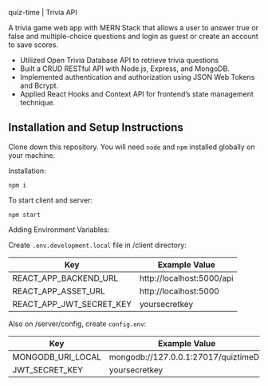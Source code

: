 quiz-time | Trivia API

A trivia game web app with MERN Stack that allows a user to answer true or false and multiple-choice questions and login as guest or create an account to save scores.

- Utilized Open Trivia Database API to retrieve trivia questions
- Built a CRUD RESTful API with Node.js, Express, and MongoDB.
- Implemented authentication and authorization using JSON Web Tokens and Bcrypt.
- Applied React Hooks and Context API for frontend’s state management technique.

## Installation and Setup Instructions

Clone down this repository. You will need `node` and `npm` installed globally on your machine.

Installation:

`npm i`

To start client and server:

`npm start`

Adding Environment Variables:

Create `.env.development.local` file in /client directory:

Key  | Example Value
------------- | -------------
REACT_APP_BACKEND_URL | http://localhost:5000/api
REACT_APP_ASSET_URL | http://localhost:5000
REACT_APP_JWT_SECRET_KEY | yoursecretkey

Also on /server/config, create `config.env`:

Key  | Example Value
------------- | -------------
MONGODB_URI_LOCAL  | mongodb://127.0.0.1:27017/quiztimeDB
JWT_SECRET_KEY | yoursecretkey
